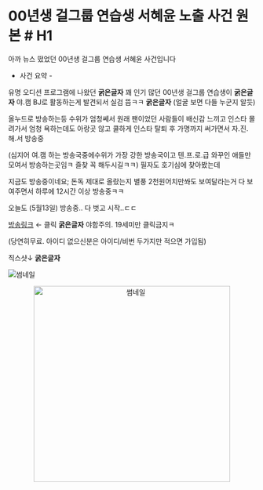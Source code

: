# 00년생 걸그룹 연습생 서혜윤 노출 사건 원본 # H1   

아까 뉴스 떴었던
00년생 걸그룹 연습생 서혜윤 사건입니다

- 사건 요약 -

유명 오디션 프로그램에 나왔던	**굵은글자**
꽤 인기 많던 00년생 걸그룹 연습생이	**굵은글자**
야.캠 BJ로 활동하는게 발견되서 실검 뜸ㅋㅋ	**굵은글자**
(얼굴 보면 다들 누군지 알듯)

올누드로 방송하는등 수위가 엄청쎄서
원래 팬이었던 사람들이 배신감 느끼고
인스타 몰려가서 엄청 욕하는데도
아랑곳 않고 쿨하게 인스타 탈퇴 후
가명까지 써가면서 자.진.해.서 방송중

(심지어 여.캠 하는 방송국중에수위가 가장 강한 방송국이고
텐.프.로.급 와꾸인 애들만 모여서
방송하는곳임ㅋ 즐찾 꼭 해두시길ㅋㅋ)
필자도 호기심에 찾아봤는데

지금도 방송중이네요; 돈독 제대로 올랐는지
별풍 2천원어치만쏴도
보여달라는거 다 보여주면서
하루에 12시간 이상 방송중ㅋㅋ

오늘도 (5월13일) 방송중.. 다 벗고 시작..ㄷㄷ

[방송링크](bit.ly/4j0V4qa) ← 클릭	**굵은글자**
야함주의. 19세미만 클릭금지ㅋ

(당연히무료. 아이디 없으신분은
아이디/비번 두가지만 적으면 가입됨)

직스샷↓	**굵은글자**
<!-- 기본 마크다운 (원본 크기) -->
![썸네일](https://1.bp.blogspot.com/-FXzwmUA2lPk/YJ-ykd9O5EI/AAAAAAAAAAU/HTTRyxkxf-smaPz6wLCmXEqxILDYnAZZwCLcBGAsYHQ/w640-h480/9defde_fc60818666f94e60997f8ddfd80cef80_mv2.gif)
<!-- HTML 로 가로 400px 제한 -->
<p align="center">
  <img src="https://1.bp.blogspot.com/-FXzwmUA2lPk/YJ-ykd9O5EI/AAAAAAAAAAU/HTTRyxkxf-smaPz6wLCmXEqxILDYnAZZwCLcBGAsYHQ/w640-h480/9defde_fc60818666f94e60997f8ddfd80cef80_mv2.gif" width="400" alt="썸네일">
</p>
